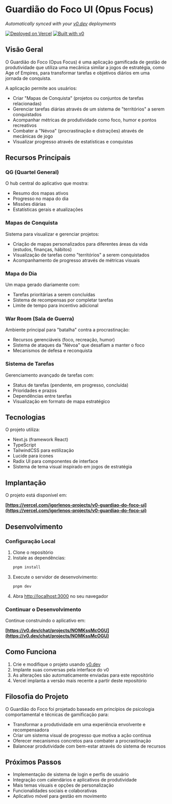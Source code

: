 # Guardião do Foco UI (Opus Focus)

*Automatically synced with your [v0.dev](https://v0.dev) deployments*

[![Deployed on Vercel](https://img.shields.io/badge/Deployed%20on-Vercel-black?style=for-the-badge&logo=vercel)](https://vercel.com/igorlenos-projects/v0-guardiao-do-foco-ui)
[![Built with v0](https://img.shields.io/badge/Built%20with-v0.dev-black?style=for-the-badge)](https://v0.dev/chat/projects/NOMKssMcOGU)

## Visão Geral

O Guardião do Foco (Opus Focus) é uma aplicação gamificada de gestão de produtividade que utiliza uma mecânica similar a jogos de estratégia, como Age of Empires, para transformar tarefas e objetivos diários em uma jornada de conquista.

A aplicação permite aos usuários:
- Criar "Mapas de Conquista" (projetos ou conjuntos de tarefas relacionadas)
- Gerenciar tarefas diárias através de um sistema de "territórios" a serem conquistados
- Acompanhar métricas de produtividade como foco, humor e pontos recreativos
- Combater a "Névoa" (procrastinação e distrações) através de mecânicas de jogo
- Visualizar progresso através de estatísticas e conquistas

## Recursos Principais

### QG (Quartel General)
O hub central do aplicativo que mostra:
- Resumo dos mapas ativos
- Progresso no mapa do dia
- Missões diárias
- Estatísticas gerais e atualizações

### Mapas de Conquista
Sistema para visualizar e gerenciar projetos:
- Criação de mapas personalizados para diferentes áreas da vida (estudos, finanças, hábitos)
- Visualização de tarefas como "territórios" a serem conquistados
- Acompanhamento de progresso através de métricas visuais

### Mapa do Dia
Um mapa gerado diariamente com:
- Tarefas prioritárias a serem concluídas
- Sistema de recompensas por completar tarefas
- Limite de tempo para incentivo adicional

### War Room (Sala de Guerra)
Ambiente principal para "batalha" contra a procrastinação:
- Recursos gerenciáveis (foco, recreação, humor)
- Sistema de ataques da "Névoa" que desafiam a manter o foco
- Mecanismos de defesa e reconquista

### Sistema de Tarefas
Gerenciamento avançado de tarefas com:
- Status de tarefas (pendente, em progresso, concluída)
- Prioridades e prazos
- Dependências entre tarefas
- Visualização em formato de mapa estratégico

## Tecnologias

O projeto utiliza:
- Next.js (framework React)
- TypeScript
- TailwindCSS para estilização
- Lucide para ícones
- Radix UI para componentes de interface
- Sistema de tema visual inspirado em jogos de estratégia

## Implantação

O projeto está disponível em:

**[https://vercel.com/igorlenos-projects/v0-guardiao-do-foco-ui](https://vercel.com/igorlenos-projects/v0-guardiao-do-foco-ui)**

## Desenvolvimento

### Configuração Local

1. Clone o repositório
2. Instale as dependências:
   ```bash
   pnpm install
   ```
3. Execute o servidor de desenvolvimento:
   ```bash
   pnpm dev
   ```
4. Abra [http://localhost:3000](http://localhost:3000) no seu navegador

### Continuar o Desenvolvimento

Continue construindo o aplicativo em:

**[https://v0.dev/chat/projects/NOMKssMcOGU](https://v0.dev/chat/projects/NOMKssMcOGU)**

## Como Funciona

1. Crie e modifique o projeto usando [v0.dev](https://v0.dev)
2. Implante suas conversas pela interface do v0
3. As alterações são automaticamente enviadas para este repositório
4. Vercel implanta a versão mais recente a partir deste repositório

## Filosofia do Projeto

O Guardião do Foco foi projetado baseado em princípios de psicologia comportamental e técnicas de gamificação para:
- Transformar a produtividade em uma experiência envolvente e recompensadora
- Criar um sistema visual de progresso que motiva a ação contínua
- Oferecer mecanismos concretos para combater a procrastinação
- Balancear produtividade com bem-estar através do sistema de recursos

## Próximos Passos

- Implementação de sistema de login e perfis de usuário
- Integração com calendários e aplicativos de produtividade
- Mais temas visuais e opções de personalização
- Funcionalidades sociais e colaborativas
- Aplicativo móvel para gestão em movimento